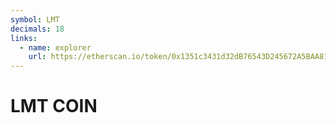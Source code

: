 ```yaml
---
symbol: LMT
decimals: 18
links:
  - name: explorer
    url: https://etherscan.io/token/0x1351c3431d32dB76543D245672A5BAA8143cF993
---
```


# LMT COIN

